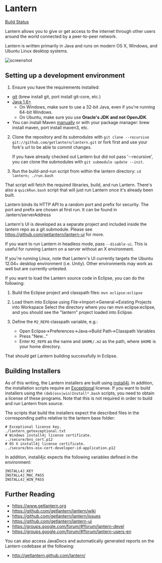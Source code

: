 Lantern 
=======

[Build Status](https://getlantern.atlassian.net/builds/browse/LAN-TEST1)

Lantern allows you to give or get access to the internet through other users
around the world connected by a peer-to-peer network.

Lantern is written primarily in Java and runs on modern OS X, Windows, and
Ubuntu Linux desktop systems.

![screenshot](https://raw.github.com/getlantern/lantern-ui/master/screenshot.png)


## Setting up a development environment

1. Ensure you have the requirements installed:
  * [git](http://git-scm.com/) (brew install git, port install git-core, etc.)
  * [Java 1.6+](http://www.oracle.com/technetwork/java/javase/downloads/index.html)
      * On Windows, make sure to use a 32-bit Java, even if you're running
        64-bit Windows.
      * On Ubuntu, make sure you use **Oracle's JDK and not OpenJDK**.
  * You can install Maven [manually](http://maven.apache.org/download.html) or
    with your package manager: brew install maven, port install maven3, etc.

2. Clone the repository and its submodules with
   `git clone --recursive git://github.com/getlantern/lantern.git`
   or fork first and use your fork's url to be able to commit changes.

   If you have already checked out Lantern but did not pass '--recursive',
   you can clone the submodules with `git submodule update --init`.
 
3. Run the build-and-run script from within the lantern directory:
   `cd lantern; ./run.bash`

That script will fetch the required libraries, build, and
run Lantern. There's also a `quickRun.bash` script that will just run Lantern
once it's already been built.

Lantern binds its HTTP API to a random port and prefix for
security. The port and prefix are chosen at first run.  It can be
found in .lantern/serverAddress

Lantern's UI is developed as a separate project and included inside the lantern
repo as a git submodule. Please see https://github.com/getlantern/lantern-ui
for more.

If you want to run Lantern in headless mode, pass `--disable-ui`. This
is useful for running Lantern on a server without an X environment.

If you're running Linux, note that Lantern's UI currently targets the
Ubuntu 12.04+ desktop environment (i.e. Unity). Other environments may work as
well but are currently untested.

If you want to load the Lantern source code in Eclipse, you can do the following:

1. Build the Eclipse project and classpath files: `mvn eclipse:eclipse`

2. Load them into Eclipse using File->Import->General->Existing Projects into Workspace
   Select the directory where you ran mvn eclipse:eclipse, and you should see
   the "lantern" project loaded into Eclipse.

3. Define the `M2_REPO` classpath variable, e.g.:
    * Open Eclipse->Preferences->Java->Build Path->Classpath Variables 
    * Press "New..."
    * Enter `M2_REPO` as the name and `$HOME/.m2` as the path, where `$HOME`
      is your home directory.

That should get Lantern building successfully in Eclipse.

## Building Installers

As of this writing, the Lantern installers are built using [install4j](http://www.ej-technologies.com/products/install4j/overview.html).  In addition, the installation scripts require an [Exceptional](http://www.exceptional.io) license.  If you want to build installers using the `(deb|osx|win)Install*.bash` scripts, you need to obtain a license of these programs.  Note that this is not required in order to build and run Lantern from source.  

The scripts that build the installers expect the described files in the corresponding paths relative to the lantern base folder:

    # Exceptional license key.
    ./lantern_getexceptional.txt
    # Windows install4j license certificate.
    ../secure/bns_cert.p12
    # OS X install4j license certificate.
    ../secure/bns-osx-cert-developer-id-application.p12

In addition, install4jc expects the following variables defined in the environment:

    INSTALL4J_KEY
    INSTALL4J_MAC_PASS
    INSTALL4J_WIN_PASS

Further Reading
---------------

* https://www.getlantern.org
* https://github.com/getlantern/lantern/wiki
* https://github.com/getlantern/lantern/issues
* https://github.com/getlantern/lantern-ui
* https://groups.google.com/forum/#!forum/lantern-devel
* https://groups.google.com/forum/#!forum/lantern-users-en

You can also access JavaDocs and automatically generated reports on the Lantern 
codebase at the following:

* http://getlantern.github.com/lantern/
